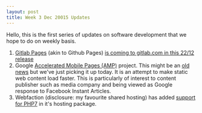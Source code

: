 ```yaml
---
layout: post
title: Week 3 Dec 20015 Updates
---
```


Hello, this is the first series of updates on software development that we hope to do on weekly basis.

1. [Gitlab Pages](https://gitlab.com/gitlab-org/gitlab-ee/merge_requests/80) (akin to Github Pages) [is coming to gitlab.com in this 22/12 release](https://about.gitlab.com/direction/)
2. Google [Accelerated Mobile Pages (AMP)](https://github.com/ampproject/amphtml) project. This might be an [old news](https://googleblog.blogspot.my/2015/10/introducing-accelerated-mobile-pages.html) but we've just picking it up today. It is an attempt to make static web content load faster. This is particularly of interest to content publisher such as media company and being viewed as Google response to Facebook Instant Articles.
3. Webfaction (disclosure: my favourite shared hosting) has added [support for PHP7](https://blog.webfaction.com/2015/12/php-7-is-here/) in it's hosting package.
